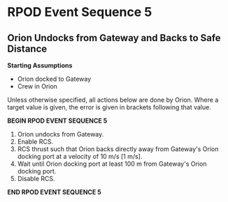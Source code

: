 # RPOD Event Sequence 5
## Orion Undocks from Gateway and Backs to Safe Distance

**Starting Assumptions**
- Orion docked to Gateway
- Crew in Orion

Unless otherwise specified, all actions below are done by Orion. Where a target value is given, the error is given in brackets following that value.

**BEGIN RPOD EVENT SEQUENCE 5**

1. Orion undocks from Gateway.
2. Enable RCS.
3. RCS thrust such that Orion backs directly away from Gateway's Orion docking port at a velocity of 10 m/s [1 m/s].
4. Wait until Orion docking port at least 100 m from Gateway's Orion docking port.
5. Disable RCS.

**END RPOD EVENT SEQUENCE 5**
